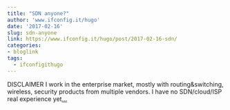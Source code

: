```yaml
---
title: "SDN anyone?"
author: 'www.ifconfig.it/hugo'
date: '2017-02-16'
slug: sdn-anyone
link: https://www.ifconfig.it/hugo/post/2017-02-16-sdn/
categories:
- bloglink
tags:
  - ifconfigithugo
---
```


DISCLAIMER I work in the enterprise market, mostly with routing&switching, wireless, security products from multiple vendors. I have no SDN/cloud/ISP real experience yet[... <i class="fas fa-external-link-alt"></i>](https://www.ifconfig.it/hugo/post/2017-02-16-sdn/)


